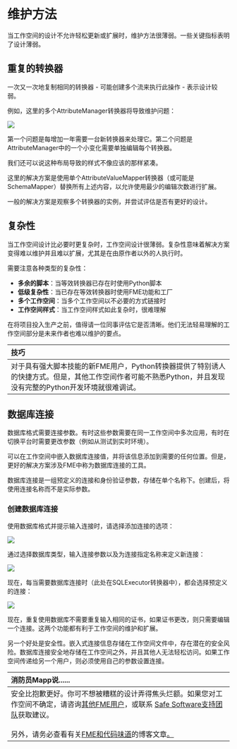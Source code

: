 # 维护方法

当工作空间的设计不允许轻松更新或扩展时，维护方法很薄弱。一些关键指标表明了设计薄弱。

## 重复的转换器

一次又一次地复制相同的转换器 - 可能创建多个流来执行此操作 - 表示设计较弱。

例如，这里的多个AttributeManager转换器将导致维护问题：

[![](../../.gitbook/assets/img5.035.duplicatedtransformer.png)](https://github.com/safesoftware/FMETraining/blob/Desktop-Basic-2018/DesktopBasic5BestPractice/Images/Img5.035.DuplicatedTransformer.png)

第一个问题是每增加一年需要一台新转换器来处理它。第二个问题是AttributeManager中的一个小变化需要单独编辑每个转换器。

我们还可以说这种布局导致的样式不像应该的那样紧凑。

这里的解决方案是使用单个AttributeValueMapper转换器（或可能是SchemaMapper）替换所有上述内容，以允许使用最少的编辑次数进行扩展。

一般的解决方案是观察多个转换器的实例，并尝试评估是否有更好的设计。

## 复杂性

当工作空间设计比必要时更复杂时，工作空间设计很薄弱。复杂性意味着解决方案变得难以维护并且难以扩展，尤其是在由原作者以外的人执行时。

需要注意各种类型的复杂性：

* **多余的脚本**：当等效转换器已存在时使用Python脚本
* **低级复杂性**：当已存在等效转换器时使用FME功能和工厂
* **多个工作空间**：当多个工作空间以不必要的方式链接时
* **工作空间样式**：当工作空间样式如此复杂时，很难理解

在将项目投入生产之前，值得请一位同事评估它是否清晰。他们无法轻易理解的工作空间部分是未来作者也难以维护的要点。

|  技巧 |
| :--- |
|  对于具有强大脚本技能的新FME用户，Python转换器提供了特别诱人的快捷方式。但是，其他工作空间作者可能不熟悉Python，并且发现没有完整的Python开发环境就很难调试。 |

## 数据库连接

数据库格式需要连接参数。有时这些参数需要在同一工作空间中多次应用，有时在切换平台时需要更改参数（例如从测试到实时环境）。

可以在工作空间中嵌入数据库连接值，并将该信息添加到需要的任何位置。但是，更好的解决方案涉及FME中称为数据库连接的工具。

数据库连接是一组预定义的连接和身份验证参数，存储在单个名称下。创建后，将使用连接名称而不是实际参数。

### 创建数据库连接

使用数据库格式并提示输入连接时，请选择添加连接的选项：

[![](../../.gitbook/assets/img5.036.adddatabaseconnection.png)](https://github.com/safesoftware/FMETraining/blob/Desktop-Basic-2018/DesktopBasic5BestPractice/Images/Img5.036.AddDatabaseConnection.png)

通过选择数据库类型，输入连接参数以及为连接指定名称来定义新连接：

[![](../../.gitbook/assets/img5.037.adddatabaseconnectiondialog.png)](https://github.com/safesoftware/FMETraining/blob/Desktop-Basic-2018/DesktopBasic5BestPractice/Images/Img5.037.AddDatabaseConnectionDialog.png)

现在，每当需要数据库连接时（此处在SQLExecutor转换器中），都会选择预定义的连接：

[![](../../.gitbook/assets/img5.038.usingdatabaseconnection.png)](https://github.com/safesoftware/FMETraining/blob/Desktop-Basic-2018/DesktopBasic5BestPractice/Images/Img5.038.UsingDatabaseConnection.png)

现在，重复使用数据库不需要重复输入相同的证书，如果证书更改，则只需要编辑一个连接。这两个功能都有利于工作空间的维护和扩展。

另一个好处是安全性。嵌入式连接信息存储在工作空间文件中，存在潜在的安全风险。数据库连接安全地存储在工作空间之外，并且其他人无法轻松访问。如果工作空间传递给另一个用户，则必须使用自己的参数设置连接。

|  消防员Mapp说...... |
| :--- |
|  安全比抱歉更好。你可不想被糟糕的设计弄得焦头烂额。如果您对工作空间不确定，请咨询[其他FME用户](https://knowledge.safe.com/questions/index.html)，或联系 [Safe Software支持团队](http://www.safe.com/support)获取建议。  <br><br>另外，请务必查看有关[FME和代码味道](https://blog.safe.com/2015/06/fmeevangelist136/)的博客文章[。](https://blog.safe.com/2015/06/fmeevangelist136/) |

